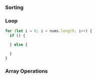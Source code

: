 ### Sorting

### Loop

```javascript
for (let i = 0; i < nums.length; i++) {
  if () {

  } else {

  }
}
```

### Array Operations
